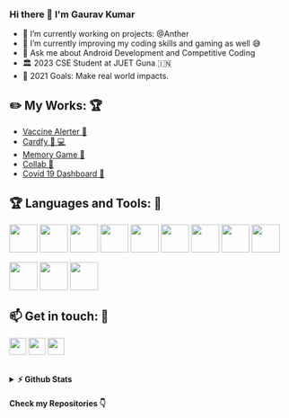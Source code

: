### Hi there 👋 I'm Gaurav Kumar

- 🔭 I’m currently working on projects: @Anther
- 🌱 I’m currently improving my coding skills and gaming as well 😅
- 💬 Ask me about Android Development and Competitive Coding
- 🏛️ 2023 CSE Student at JUET Guna :india:
- 🥅 2021 Goals: Make real world impacts.

## :pencil2: My Works: :trophy:

- [Vaccine Alerter 📱](https://github.com/lucifer0987/Vaccine-Alerter)
- [Cardfy 📱 💻](https://github.com/lucifer0987/Cardfy/)
- [Memory Game 📱](https://github.com/lucifer0987/Kotlin-Android-Projects/tree/main/MemoryGame/)
- [Collab 📱](https://github.com/lucifer0987/HackVerse_2.0-No_Goals-)
- [Covid 19 Dashboard 📱](https://github.com/lucifer0987/Covid-19-Dashboard)

## :trophy: Languages and Tools: :robot:

<img src="https://logo.letskhabar.com/img?tool=android&acol=gold" width="50px"> <img src="https://logo.letskhabar.com/img?tool=java&acol=gold" width="50px"> <img src="https://logo.letskhabar.com/img?tool=kotlin&acol=gold" width="50px"> <img src="https://logo.letskhabar.com/img?tool=mysql&acol=gold" width="50px"> <img src="https://logo.letskhabar.com/img?tool=firebase&acol=gold" width="50px"> <img src="https://logo.letskhabar.com/img?tool=c-plus&acol=gold" width="50px"> <img src="https://logo.letskhabar.com/img?tool=python&acol=gold" width="50px"> <img src="https://logo.letskhabar.com/img?tool=html&acol=gold" width="50px"> <img src="https://logo.letskhabar.com/img?tool=css&acol=gold" width="50px">

<img src="https://logo.letskhabar.com/img?tool=git&acol=gold" width="50px"> <img src="https://logo.letskhabar.com/img?tool=github&acol=gold" width="50px"> <img src="https://logo.letskhabar.com/img?tool=ubuntu&acol=gold" width="50px">

## :mailbox: Get in touch: 💬

[<img src="https://logo.letskhabar.com/img?tool=linkedin&acol=gold" width="30px">](https://www.linkedin.com/in/gaurv1407/)
[<img src="https://logo.letskhabar.com/img?tool=mail&acol=gold" width="30px">](mailto:gaurv1407@gmail.com)
[<img src="https://logo.letskhabar.com/img?tool=codechef&acol=gold" width="30px">](https://www.codechef.com/users/lucifer0897)
<br>
<br>

<details>
  <summary><b>⚡ Github Stats</b></summary>
<img height="180em" src="https://github-readme-stats.vercel.app/api?username=sanskar-seth&show_icons=true&hide_border=true&&count_private=true&include_all_commits=true" />
<img height="180em" src="https://github-readme-stats.vercel.app/api/top-langs/?username=lucifer0987&exclude_repo=KNN-Image-Classification&show_icons=true&hide_border=true&layout=compact&langs_count=8"/>
</details>

#### Check my Repositories 👇
